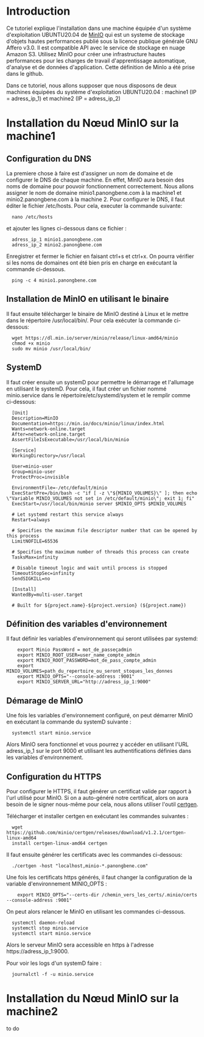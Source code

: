 # Introduction
Ce tutoriel explique l'installation dans une machine équipée d'un système d'exploitation UBUNTU20.04 de [MinIO](https://github.com/minio/minio) qui est un 
systeme de stockage d'objets hautes performances publié sous la licence publique générale GNU Affero v3.0. Il est compatible API avec le service de 
stockage en nuage Amazon S3. Utilisez MinIO pour créer une infrastructure hautes performances pour les charges de travail d'apprentissage automatique, 
d'analyse et de données d'application.
Cette définition de MinIo a été prise dans le github.

Dans ce tutoriel, nous allons supposer que nous disposons de deux machines équipées du système d'exploitation UBUNTU20.04 : machine1 (IP = adress_ip_1) et 
machine2 (IP = adress_ip_2)

# Installation du Nœud MinIO sur la machine1
## Configuration du DNS

La premiere chose à faire est d'assigner un nom de domaine et de configurer le DNS de chaque machine. En effet, MinIO aura besoin des noms de 
domaine pour pouvoir fonctionnement correctement.
Nous allons assigner le nom de domaine minio1.panongbene.com à la machine1 et minio2.panongbene.com à la machine 2.
Pour configurer le DNS, il faut éditer le fichier /etc/hosts. Pour cela, executer la commande suivante:
```
  nano /etc/hosts
```
et ajouter les lignes ci-dessous dans ce fichier :
```
  adress_ip_1 minio1.panongbene.com
  adress_ip_2 minio2.panongbene.com
```
Enregistrer et fermer le fichier en faisant ctrl+s et ctrl+x. On pourra vérifier si les noms de domaines ont été bien pris en charge en exécutant la 
commande ci-dessous.
```
  ping -c 4 minio1.panongbene.com
```

## Installation de MinIO en utilisant le binaire

Il faut ensuite télécharger le binaire de MinIO destiné à Linux et le mettre dans le répertoire /usr/local/bin/. Pour cela exécuter la commande ci-dessous:
```
  wget https://dl.min.io/server/minio/release/linux-amd64/minio
  chmod +x minio
  sudo mv minio /usr/local/bin/
```
## SystemD
Il faut créer ensuite un systemD pour permettre le démarrage et l'allumage en utilisant le systemD. Pour cela, il faut créer un fichier nommé minio.service dans le répertoire/etc/systemd/system et le remplir comme ci-dessous:
```
  [Unit]
  Description=MinIO
  Documentation=https://min.io/docs/minio/linux/index.html
  Wants=network-online.target
  After=network-online.target
  AssertFileIsExecutable=/usr/local/bin/minio

  [Service]
  WorkingDirectory=/usr/local

  User=minio-user
  Group=minio-user
  ProtectProc=invisible

  EnvironmentFile=-/etc/default/minio
  ExecStartPre=/bin/bash -c "if [ -z \"${MINIO_VOLUMES}\" ]; then echo \"Variable MINIO_VOLUMES not set in /etc/default/minio\"; exit 1; fi"
  ExecStart=/usr/local/bin/minio server $MINIO_OPTS $MINIO_VOLUMES

  # Let systemd restart this service always
  Restart=always

  # Specifies the maximum file descriptor number that can be opened by this process
  LimitNOFILE=65536

  # Specifies the maximum number of threads this process can create
  TasksMax=infinity

  # Disable timeout logic and wait until process is stopped
  TimeoutStopSec=infinity
  SendSIGKILL=no

  [Install]
  WantedBy=multi-user.target

  # Built for ${project.name}-${project.version} (${project.name})
```
## Définition des variables d'environnement 
Il faut définir les variables d'environnement qui seront utilisées par systemd:
```
    export Minio PassWord = mot_de_passeçadmin
    export MINIO_ROOT_USER=user_name_compte_admin
    export MINIO_ROOT_PASSWORD=mot_de_pass_compte_admin
    export MINIO_VOLUMES=path_du_repertoire_ou_seront_stoques_les_donnes
    export MINIO_OPTS="--console-address :9001"
    export MINIO_SERVER_URL="http://adress_ip_1:9000"
```
## Démarage de MinIO

Une fois les variables d'environnement configuré, on peut démarrer MinIO en exécutant la commande du systemD suivante :

```
  systemctl start minio.service
```
Alors MinIO sera fonctionnel et vous pourrez y accéder en utilisant l'URL adress_ip_1 sur le port 9000 et utilisant les authentifications définies dans les variables d'environnement.

## Configuration du HTTPS

Pour configurer le HTTPS, il faut générer un certificat valide par rapport à l'url utilisé pour MinIO. Si on a auto-généré notre certificat, alors on aura besoin de le signer nous-même pour cela, nous allons utiliser l'outil [certgen](https://github.com/minio/certgen/releases).

Télécharger et installer certgen en exécutant les commandes suivantes : 
```
  wget https://github.com/minio/certgen/releases/download/v1.2.1/certgen-linux-amd64
  install certgen-linux-amd64 certgen
```
Il faut ensuite générer les certificats avec les commandes ci-dessous:
```
  ./certgen -host "localhost,minio-*.panongbene.com"
```

Une fois les certificats https générés, il faut changer la configuration de la variable d'environnement MINIO_OPTS :
```
    export MINIO_OPTS="--certs-dir /chemin_vers_les_certs/.minio/certs --console-address :9001"
```
On peut alors relancer le MinIO en utilisant les commandes ci-dessous.

```
  systemctl daemon-reload
  systemctl stop minio.service
  systemctl start minio.service
```
Alors le serveur MinIO sera accessible en https à l'adresse https://adress_ip_1:9000.

Pour voir les logs d'un systemD faire :
```
  journalctl -f -u minio.service
```
# Installation du Nœud MinIO sur la machine2

to do

















